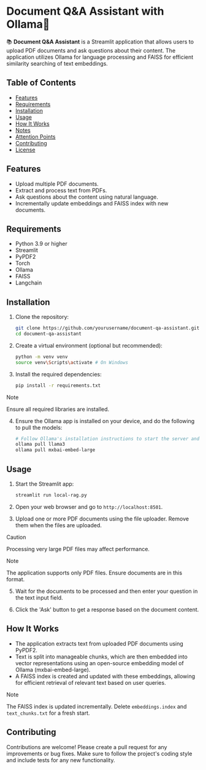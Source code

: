 # Document Q&A Assistant with Ollama🦙

📚 **Document Q&A Assistant** is a Streamlit application that allows users to upload PDF documents and ask questions about their content. The application utilizes Ollama for language processing and FAISS for efficient similarity searching of text embeddings.

## Table of Contents

- [Features](#features)
- [Requirements](#requirements)
- [Installation](#installation)
- [Usage](#usage)
- [How It Works](#how-it-works)
- [Notes](#notes)
- [Attention Points](#attention-points)
- [Contributing](#contributing)
- [License](#license)

## Features

- Upload multiple PDF documents.
- Extract and process text from PDFs.
- Ask questions about the content using natural language.
- Incrementally update embeddings and FAISS index with new documents.

## Requirements

- Python 3.9 or higher
- Streamlit
- PyPDF2
- Torch
- Ollama
- FAISS
- Langchain

## Installation

1. Clone the repository:
   ```bash
   git clone https://github.com/yourusername/document-qa-assistant.git
   cd document-qa-assistant
   ```

2. Create a virtual environment (optional but recommended):
   ```bash
   python -m venv venv
   source venv\Scripts\activate # On Windows
   ```

3. Install the required dependencies:
   ```bash
   pip install -r requirements.txt
   ```
> [!NOTE]
> Ensure all required libraries are installed. 


4. Ensure the Ollama app is installed on your device, and do the following to pull the models:
   ```bash
   # Follow Ollama's installation instructions to start the server and do the following commands to pull the models 
   ollama pull llama3
   ollama pull mxbai-embed-large 
   ```

## Usage

1. Start the Streamlit app:
   ```bash
   streamlit run local-rag.py
   ```

2. Open your web browser and go to `http://localhost:8501`.

3. Upload one or more PDF documents using the file uploader. Remove them when the files are uploaded. 
   
> [!CAUTION]
> Processing very large PDF files may affect performance.

> [!NOTE]
> The application supports only PDF files. Ensure documents are in this format.

5. Wait for the documents to be processed and then enter your question in the text input field.

6. Click the 'Ask' button to get a response based on the document content.

## How It Works

- The application extracts text from uploaded PDF documents using PyPDF2.
- Text is split into manageable chunks, which are then embedded into vector representations using an open-source embedding model of Ollama (mxbai-embed-large).
- A FAISS index is created and updated with these embeddings, allowing for efficient retrieval of relevant text based on user queries.
> [!NOTE]
> The FAISS index is updated incrementally. Delete `embeddings.index` and `text_chunks.txt` for a fresh start.


## Contributing

Contributions are welcome! Please create a pull request for any improvements or bug fixes. Make sure to follow the project's coding style and include tests for any new functionality.
